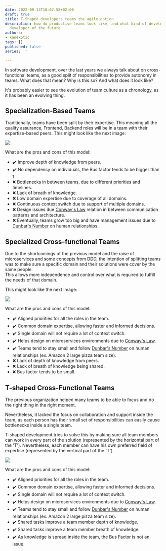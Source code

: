 ```yaml
---
date: 2022-09-13T10:07:58+02:00
draft: true
title: T-Shaped developers teams the agile option
description: how do productive teams look like, and what kind of developer is the
  developer of the future
authors:
- kanekotic
tags: []
published: false
series: ''

---
```

In software development, over the last years we always talk about on cross-functional teams, as a good split of responsibilities to provide autonomy in teams. What does that mean? Why is this so? And what does it look like?

It's probably easier to see the evolution of team culture as a chronology, as it has been an evolving thing.

## Specialization-Based Teams

Traditionally, teams have been split by their expertise. This meaning all the quality assurance, Frontend, Backend roles will be in a team with their expertise-based peers. This might look like the next image:

![](https://www.kanekotic.com/img/t-shapped-cross-functional-drawio-1.png)

What are the pros and cons of this model:

* ✔️ Improve depth of knowledge from peers.
* ✔️ No dependency on individuals, the Bus factor tends to be bigger than 1.
* ❌ Bottlenecks in between teams, due to different priorities and timelines.
* ❌ Lack of breath of knowledge.
* ❌ Low domain expertise due to coverage of all domains.
* ❌ Continuous context switch due to support of multiple domains.
* ❌ Design issues due [Conway's Law](https://en.wikipedia.org/wiki/Conway%27s_law) relation in between communication patterns and architecture.
* ❌ Eventually, teams grow too big and have management issues due to [Dunbar's Number](https://en.wikipedia.org/wiki/Dunbar%27s_number "dunbars") on human relationships.

## Specialized Cross-functional Teams

Due to the shortcomings of the previous model and the raise of microservices and some concepts from DDD,  the intention of splitting teams was to make sure a specific domain and their solutions were cover by the same people.  
This allows more independence and control over what is required to fulfill the needs of that domain. 

This might look like the next image:

![](https://www.kanekotic.com/img/t-shapped-cross-functional-expertise-crossfunctional-teams-drawio.png)

What are the pros and cons of this model:

* ✔️ Aligned priorities for all the roles in the team.
* ✔️ Common domain expertise, allowing faster and informed decisions.
* ✔️ Single domain will not require a lot of context switch.
* ✔️ Helps design on microservices environments due to [Conway's Law](https://en.wikipedia.org/wiki/Conway%27s_law).
* ✔️ Teams tend to stay small and follow [Dunbar's Number](https://en.wikipedia.org/wiki/Dunbar%27s_number "dunbars") on human relationships (ex. Amazon 2 large pizza team size).
* ❌ Lack of depth of knowledge from peers.
* ❌ Lack of breath of knowledge being shared.
* ❌ Bus factor tends to be small.

## T-shaped Cross-Functional Teams

The previous organization helped many teams to be able to focus and do the right thing in the right moment.

Nevertheless, it lacked the focus on collaboration and support inside the team, as each person has their small set of responsibilities can easily cause bottlenecks inside a single team. 

T-shaped development tries to solve this by making sure all team members can work in every part of the solution (represented by the horizontal part of the 'T'). Nevertheless, each member can have his own preferred field of expertise  (represented by the vertical part of the 'T').

![](https://www.kanekotic.com/img/t-shapped-cross-functional-tshapped-crossfunctional-drawio.png)

What are the pros and cons of this model:

* ✔️ Aligned priorities for all the roles in the team.
* ✔️ Common domain expertise, allowing faster and informed decisions.
* ✔️ Single domain will not require a lot of context switch.
* ✔️ Helps design on microservices environments due to [Conway's Law](https://en.wikipedia.org/wiki/Conway%27s_law).
* ✔️ Teams tend to stay small and follow [Dunbar's Number](https://en.wikipedia.org/wiki/Dunbar%27s_number "dunbars") on human relationships (ex. Amazon 2 large pizza team size).
* ✔️ Shared tasks improve a team member depth of knowledge.
* ✔️ Shared tasks improve  a team member breath of knowledge.
* ✔️ As knowledge is spread inside the team, the Bus Factor is not an issue.